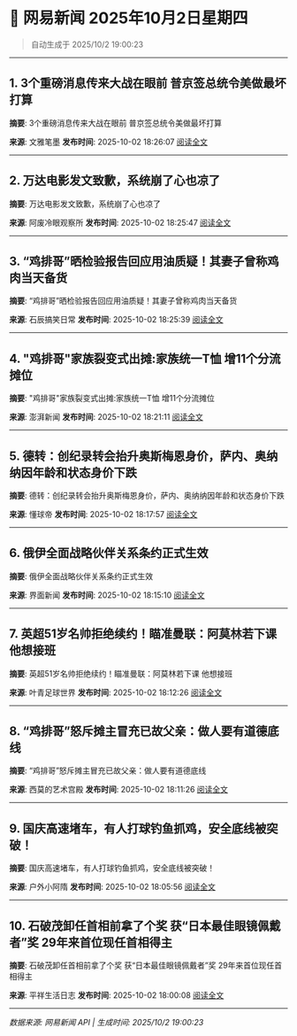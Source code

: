 # 📰 网易新闻 2025年10月2日星期四

> 自动生成于 2025/10/2 19:00:23

---

## 1. 3个重磅消息传来大战在眼前 普京签总统令美做最坏打算

**摘要**: 3个重磅消息传来大战在眼前 普京签总统令美做最坏打算

**来源**: 文雅笔墨
**发布时间**: 2025-10-02 18:26:07
[阅读全文](https://m.163.com/news/article/KASIJKC705566ZZD.html)

---

## 2. 万达电影发文致歉，系统崩了心也凉了

**摘要**: 万达电影发文致歉，系统崩了心也凉了

**来源**: 阿废冷眼观察所
**发布时间**: 2025-10-02 18:25:47
[阅读全文](https://m.163.com/news/article/KASRM4RF05566S1A.html)

---

## 3. “鸡排哥”晒检验报告回应用油质疑！其妻子曾称鸡肉当天备货

**摘要**: “鸡排哥”晒检验报告回应用油质疑！其妻子曾称鸡肉当天备货

**来源**: 石辰搞笑日常
**发布时间**: 2025-10-02 18:25:39
[阅读全文](https://m.163.com/news/article/KASRLTBI0553TDXU.html)

---

## 4. "鸡排哥"家族裂变式出摊:家族统一T恤 增11个分流摊位

**摘要**: "鸡排哥"家族裂变式出摊:家族统一T恤 增11个分流摊位

**来源**: 澎湃新闻
**发布时间**: 2025-10-02 18:21:11
[阅读全文](https://m.163.com/news/article/KAS9VOU70514R9P4.html)

---

## 5. 德转：创纪录转会抬升奥斯梅恩身价，萨内、奥纳纳因年龄和状态身价下跌

**摘要**: 德转：创纪录转会抬升奥斯梅恩身价，萨内、奥纳纳因年龄和状态身价下跌

**来源**: 懂球帝
**发布时间**: 2025-10-02 18:17:57
[阅读全文](https://m.163.com/news/article/KASR7QFH0549BAP0.html)

---

## 6. 俄伊全面战略伙伴关系条约正式生效

**摘要**: 俄伊全面战略伙伴关系条约正式生效

**来源**: 界面新闻
**发布时间**: 2025-10-02 18:15:10
[阅读全文](https://m.163.com/news/article/KASR2N6B0534A4SC.html)

---

## 7. 英超51岁名帅拒绝续约！瞄准曼联：阿莫林若下课 他想接班

**摘要**: 英超51岁名帅拒绝续约！瞄准曼联：阿莫林若下课 他想接班

**来源**: 叶青足球世界
**发布时间**: 2025-10-02 18:12:26
[阅读全文](https://m.163.com/news/article/KASQTDDO05299A13.html)

---

## 8. “鸡排哥”怒斥摊主冒充已故父亲：做人要有道德底线

**摘要**: “鸡排哥”怒斥摊主冒充已故父亲：做人要有道德底线

**来源**: 西莫的艺术宫殿
**发布时间**: 2025-10-02 18:11:26
[阅读全文](https://m.163.com/news/article/KASQRSGD055615RY.html)

---

## 9. 国庆高速堵车，有人打球钓鱼抓鸡，安全底线被突破！

**摘要**: 国庆高速堵车，有人打球钓鱼抓鸡，安全底线被突破！

**来源**: 户外小阿隋
**发布时间**: 2025-10-02 18:05:56
[阅读全文](https://m.163.com/news/article/KASQHPNS05566SD6.html)

---

## 10. 石破茂卸任首相前拿了个奖 获“日本最佳眼镜佩戴者”奖 29年来首位现任首相得主

**摘要**: 石破茂卸任首相前拿了个奖 获“日本最佳眼镜佩戴者”奖 29年来首位现任首相得主

**来源**: 平祥生活日志
**发布时间**: 2025-10-02 18:00:08
[阅读全文](https://m.163.com/news/article/KASQ75SQ0553RUC8.html)

---

*数据来源: 网易新闻 API | 生成时间: 2025/10/2 19:00:23*